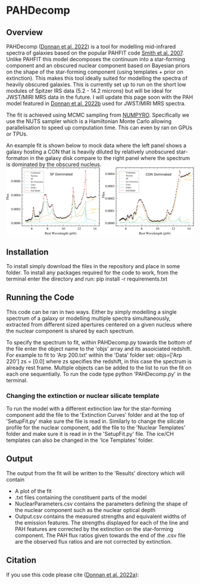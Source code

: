 # PAHDecomp

## Overview
PAHDecomp ([Donnan et al. 2022]()) is a tool for modelling mid-infrared spectra of galaxies based on the popular PAHFIT code [Smith et al. 2007](https://ui.adsabs.harvard.edu/abs/2007ApJ...656..770S/abstract). Unlike PAHFIT this model decomposes the continuum into a star-forming component and an obscured nuclear component based on Bayesian priors on the shape of the star-forming component (using templates + prior on extinction). This makes this tool ideally suited for modelling the spectra of heavily obscured galaxies. This is currently set up to run on the short low modules of Spitzer IRS data (5.2 - 14.2 microns) but will be ideal for JWST/MIRI MRS data in the future. I will update this page soon with the PAH model featured in [Donnan et al. 2022b](https://ui.adsabs.harvard.edu/abs/2022arXiv221004647D/abstract) used for JWST/MIRI MRS spectra. 

The fit is achieved using MCMC sampling from [NUMPYRO](https://github.com/pyro-ppl/numpyro). Specifically we use the NUTS sampler which is a Hamiltonian Monte Carlo allowing parallelisation to speed up computation time. This can even by ran on GPUs or TPUs. 

An example fit is shown below to mock data where the left panel shows a galaxy hosting a CON that is heavily diluted by relatively unobscured star-formaton in the galaxy disk compare to the right panel where the spectrum is dominated by the obscured nucleus.
![alt text](./MockDataFig.png?raw=true)


## Installation
To install simply download the files in the repository and place in some folder. To install any packages required for the code to work, from the terminal enter the directory and run: pip install -r requirements.txt



## Running the Code

This code can be ran in two ways. Either by simply modelling a single spectrum of a galaxy or modelling multiple spectra simultaneously, extracted from different sized apertures centered on a given nucleus where the nuclear component is shared by each spectrum. 

To specify the spectrum to fit, within PAHDecomp.py towards the bottom of the file enter the object name to the 'objs' array and its assoiciated redshift. For example to fit to 'Arp 200.txt' within the 'Data' folder set: 
objs=['Arp 220']
zs = [0.0] 
where zs specifies the redshift, in this case the spectrum is already rest frame. Multiple objects can be added to the list to run the fit on each one sequentially. To run the code type python 'PAHDecomp.py' in the terminal.

### Changing the extinction or nuclear silicate template
To run the model with a different extinction law for the star-forming component add the file to the 'Extinction Curves' folder and at the top of 'SetupFit.py' make sure the file is read in. Similarly to change the silicate profile for the nuclear component, add the file to the 'Nuclear Templates' folder and make sure it is read in in the 'SetupFit.py' file. The ice/CH templates can also be changed in the 'Ice Templates' folder.


## Output

The output from the fit will be written to the 'Results' directory which will contain
 - A plot of the fit
 - .txt files containing the constituent parts of the model
 - NuclearParameters.csv contains the parameters defining the shape of the nuclear component such as the nuclear optical depth
 - Output.csv contains the measured strengths and equivalent widths of the emission features. The strengths displayed for each of the line and PAH features are corrected by the extinction on the star-forming component. The PAH flux ratios given towards the end of the .csv file are the observed flux ratios and are not corrected by extinction.


## Citation
If you use this code please cite ([Donnan et al. 2022a]()):

